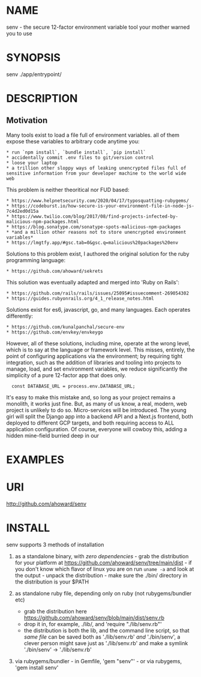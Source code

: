NAME
====
  senv - the secure 12-factor environment variable tool your mother warned you to use

SYNOPSIS
========
  senv ./app/entrypoint/

DESCRIPTION
===========

Motivation
----------
  Many tools exist to load a file full of environment variables.  all of them expose these variables to arbitrary code anytime you:

    * run `npm install`, `bundle install`, `pip install`
    * accidentally commit .env files to git/version control
    * loose your laptop
    * a trillion other sloppy ways of leaking unencrypted files full of sensitive information from your developer machine to the world wide web

  This problem is neither theoritical nor FUD based:

    * https://www.helpnetsecurity.com/2020/04/17/typosquatting-rubygems/
    * https://codeburst.io/how-secure-is-your-environment-file-in-node-js-7c4d2ed0d15a 
    * https://www.twilio.com/blog/2017/08/find-projects-infected-by-malicious-npm-packages.html
    * https://blog.sonatype.com/sonatype-spots-malicious-npm-packages
    * *and a million other reasons not to store unencrypted environment variables*
    * https://lmgtfy.app/#gsc.tab=0&gsc.q=malicious%20packages%20env

  Solutions to this problem exist, I authored the original solution for the ruby programming language:

    * https://github.com/ahoward/sekrets

  This solution was eventually adapted and merged into 'Ruby on Rails':

    * https://github.com/rails/rails/issues/25095#issuecomment-269054302
    * https://guides.rubyonrails.org/4_1_release_notes.html

  Solutions exist for es6, javascript, go, and many languages.  Each operates
  differently:

    * https://github.com/kunalpanchal/secure-env
    * https://github.com/envkey/envkeygo

  However, all of these solutions, including mine, operate at the wrong level,
  which is to say at the language or framework level.  This misses, entirely,
  the point of configuring applications via the environment; by requiring
  tight integration, such as the addition of libraries and tooling into projects to
  manage, load, and set environment variables, we reduce significantly the
  simplicity of a pure 12-factor app that does only.

  ```
    const DATABASE_URL = process.env.DATABASE_URL;

  ```

  It's easy to make this mistake and, so long as your project remains a
  monolith, it works just fine.  But, as many of us know, a real, modern, web
  project is unlikely to do so.  Micro-services will be introduced.  The young
  girl will split the Django app into a backend API and a Next.js frontend,
  both deployed to different GCP targets, and both requiring access to ALL
  application configuration.   Of course, everyone will cowboy this, adding a
  hidden mine-field burried deep in our 



EXAMPLES
========

URI
===
  http://github.com/ahoward/senv

INSTALL
=======
  senv supports 3 methods of installation

  1. as a standalone binary, with *zero dependencies*
    - grab the distribution for your platform at https://github.com/ahoward/senv/tree/main/dist
    - if you don't know which flavor of linux you are on run `uname -a` and
      look at the output
    - unpack the distribution
    - make sure the ./bin/ directory in the distribution is your $PATH

  2. as standalone ruby file, depending only on ruby (not rubygems/bundler etc)
     - grab the distribution here https://github.com/ahoward/senv/blob/main/dist/senv.rb
     - drop it in, for example, ./lib/, and 'require "./lib/senv.rb"'
     - the distribution is both the lib, and the command line script, so that
       *same file* can be saved both as './lib/senv.rb' *and* './bin/senv', a
       clever person might save just as './lib/senv.rb' and make a symlink
       './bin/senv' -> './lib/senv.rb'

  3. via rubygems/bundler
    - in Gemfile, 'gem "senv"'
    - or via rubygems, 'gem install senv'
